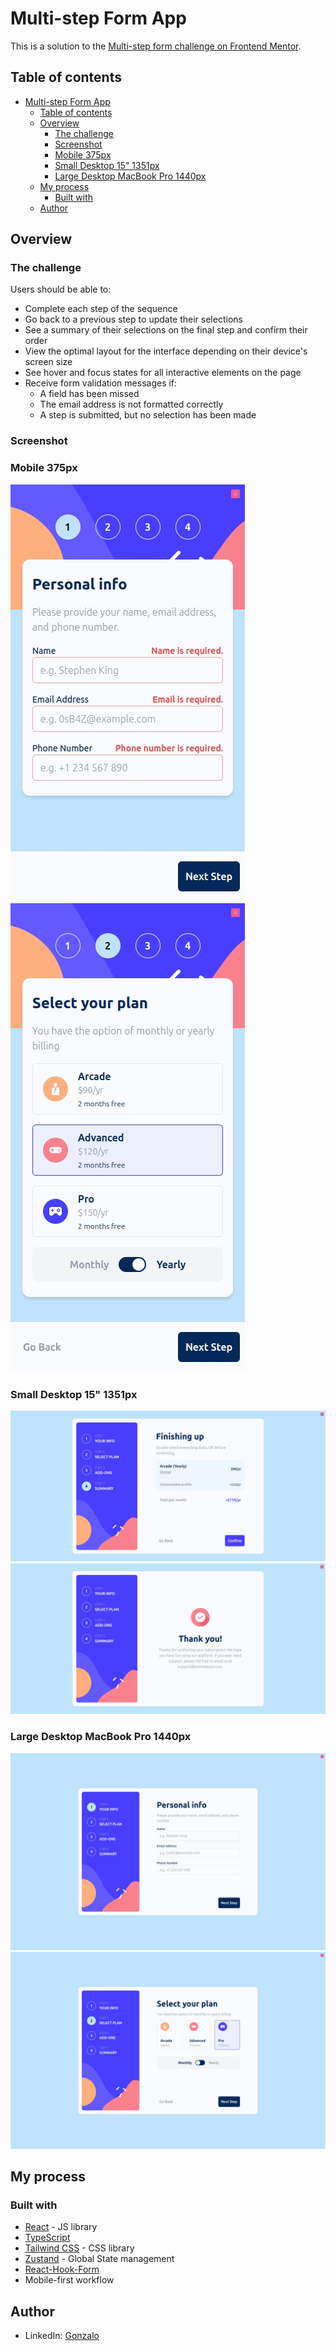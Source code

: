 # Multi-step Form App

This is a solution to the [Multi-step form challenge on Frontend Mentor](https://www.frontendmentor.io/challenges/multistep-form-YVAnSdqQBJ).

## Table of contents

- [Multi-step Form App](#multi-step-form-app)
  - [Table of contents](#table-of-contents)
  - [Overview](#overview)
    - [The challenge](#the-challenge)
    - [Screenshot](#screenshot)
    - [Mobile 375px](#mobile-375px)
    - [Small Desktop 15" 1351px](#small-desktop-15-1351px)
    - [Large Desktop MacBook Pro 1440px](#large-desktop-macbook-pro-1440px)
  - [My process](#my-process)
    - [Built with](#built-with)
  - [Author](#author)

## Overview

### The challenge

Users should be able to:

- Complete each step of the sequence
- Go back to a previous step to update their selections
- See a summary of their selections on the final step and confirm their order
- View the optimal layout for the interface depending on their device's screen size
- See hover and focus states for all interactive elements on the page
- Receive form validation messages if:
  - A field has been missed
  - The email address is not formatted correctly
  - A step is submitted, but no selection has been made

### Screenshot

### Mobile 375px

![](/preview/iPhone%206-7-8-1727099363770.jpeg)
![](preview/iPhone%206-7-8-1727099467055.jpeg)

### Small Desktop 15" 1351px

![](/preview/Laptop%2015"-1727099582756.jpeg)
![](/preview/Laptop%2015"-1727099585908.jpeg)

### Large Desktop MacBook Pro 1440px

![](/preview/MacBook%20Pro-1727099495825.jpeg)
![](/preview/MacBook%20Pro-1727099520778.jpeg)

## My process

### Built with

- [React](https://reactjs.org/) - JS library
- [TypeScript](https://www.typescriptlang.org/)
- [Tailwind CSS](https://tailwindcss.com/) - CSS library
- [Zustand](https://github.com/pmndrs/zustand) - Global State management
- [React-Hook-Form](https://react-hook-form.com/)
- Mobile-first workflow

## Author

- LinkedIn: [Gonzalo](https://www.linkedin.com/in/ferreyragonzalo/)
